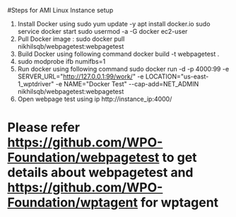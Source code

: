 #Steps for AMI Linux Instance setup
1. Install Docker using
	sudo yum update -y
	apt install docker.io
	sudo service docker start
	sudo usermod -a -G docker ec2-user
2. Pull Docker image : 
	sudo docker pull nikhilsqb/webpagetest:webpagetest
3. Build Docker using following command
	docker build -t webpagetest .
4. sudo modprobe ifb numifbs=1
5. Run docker using following command
	sudo docker run -d -p 4000:99 -e SERVER_URL="http://127.0.0.1:99/work/" -e LOCATION="us-east-1_wptdriver" -e NAME="Docker Test" --cap-add=NET_ADMIN  nikhilsqb/webpagetest:webpagetest
6. Open webpage test using ip 
	http://instance_ip:4000/

# Please refer https://github.com/WPO-Foundation/webpagetest to get details about webpagetest and https://github.com/WPO-Foundation/wptagent for wptagent